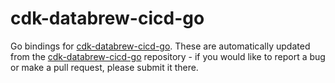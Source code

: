 # cdk-databrew-cicd-go
Go bindings for [cdk-databrew-cicd-go](https://github.com/HsiehShuJeng/cdk-databrew-cicd-go.git). These are automatically updated from the [cdk-databrew-cicd-go](https://github.com/HsiehShuJeng/cdk-databrew-cicd-go.git) repository - if you would like to report a bug or make a pull request, please submit it there.  
